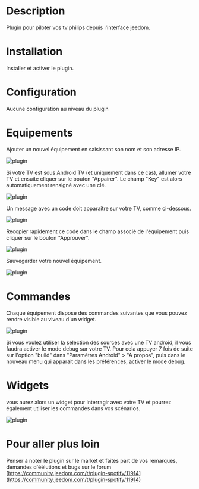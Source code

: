 Description
===

Plugin pour piloter vos tv philips depuis l'interface jeedom.

Installation
===

Installer et activer le plugin.

Configuration
===

Aucune configuration au niveau du plugin

Equipements
===

Ajouter un nouvel équipement en saisissant son nom et son adresse IP.

![plugin](https://barre35.github.io/jeedom-plugin-philips/assets/images/equipement.png)

Si votre TV est sous Android TV (et uniquement dans ce cas), allumer votre TV et ensuite cliquer sur le bouton "Appairer". Le champ "Key" est alors automatiquement rensigné avec une clé.

![plugin](https://barre35.github.io/jeedom-plugin-philips/assets/images/pairing.png)

Un message avec un code doit apparaitre sur votre TV, comme ci-dessous.

![plugin](https://barre35.github.io/jeedom-plugin-philips/assets/images/tv.png)

Recopier rapidement ce code dans le champ associé de l'équipement puis cliquer sur le bouton "Approuver".

![plugin](https://barre35.github.io/jeedom-plugin-philips/assets/images/approve.png)

Sauvegarder votre nouvel équipement.

![plugin](https://barre35.github.io/jeedom-plugin-philips/assets/images/save.png)

Commandes
===

Chaque équipement dispose des commandes suivantes que vous pouvez rendre visible au viveau d'un widget.

![plugin](https://barre35.github.io/jeedom-plugin-philips/assets/images/commands.png)

Si vous voulez utiliser la selection des sources avec une TV android, il vous faudra activer le mode debug sur votre TV. Pour cela appuyer 7 fois de suite sur l'option "build" dans "Paramètres Android" > "A propos", puis dans le nouveau menu qui apparait dans les préférences, activer le mode debug. 

Widgets
===

vous aurez alors un widget pour interragir avec votre TV et pourrez également utiliser les commandes dans vos scénarios.

![plugin](https://barre35.github.io/jeedom-plugin-philips/assets/images/widget.png)

Pour aller plus loin
===

Penser à noter le plugin sur le market et faites part de vos remarques, demandes d'éélutions et bugs sur le forum [https://community.jeedom.com/t/plugin-spotify/11914](https://community.jeedom.com/t/plugin-spotify/11914)
